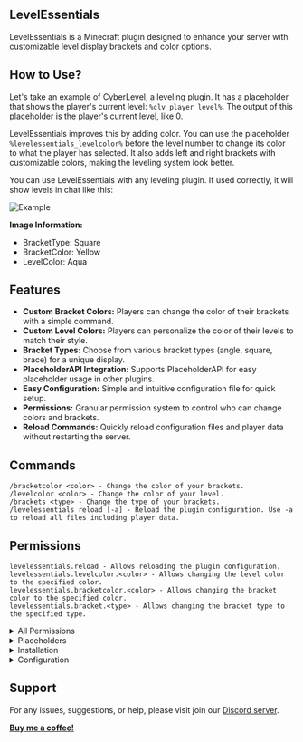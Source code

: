## LevelEssentials

LevelEssentials is a Minecraft plugin designed to enhance your server with customizable level display brackets and color options.

## How to Use?

Let's take an example of CyberLevel, a leveling plugin. It has a placeholder that shows the player's current level: `%clv_player_level%`. The output of this placeholder is the player's current level, like 0.

LevelEssentials improves this by adding color. You can use the placeholder `%levelessentials_levelcolor%` before the level number to change its color to what the player has selected. It also adds left and right brackets with customizable colors, making the leveling system look better.

You can use LevelEssentials with any leveling plugin. If used correctly, it will show levels in chat like this:

![Example](https://i.imgur.com/6Tv8Ohv.png)

**Image Information:**
- BracketType: Square
- BracketColor: Yellow
- LevelColor: Aqua

## Features
- **Custom Bracket Colors:** Players can change the color of their brackets with a simple command.
- **Custom Level Colors:** Players can personalize the color of their levels to match their style.
- **Bracket Types:** Choose from various bracket types (angle, square, brace) for a unique display.
- **PlaceholderAPI Integration:** Supports PlaceholderAPI for easy placeholder usage in other plugins.
- **Easy Configuration:** Simple and intuitive configuration file for quick setup.
- **Permissions:** Granular permission system to control who can change colors and brackets.
- **Reload Commands:** Quickly reload configuration files and player data without restarting the server.

## Commands
```
/bracketcolor <color> - Change the color of your brackets.
/levelcolor <color> - Change the color of your level.
/brackets <type> - Change the type of your brackets.
/levelessentials reload [-a] - Reload the plugin configuration. Use -a to reload all files including player data.
```

## Permissions
```
levelessentials.reload - Allows reloading the plugin configuration.
levelessentials.levelcolor.<color> - Allows changing the level color to the specified color.
levelessentials.bracketcolor.<color> - Allows changing the bracket color to the specified color.
levelessentials.bracket.<type> - Allows changing the bracket type to the specified type.
```

<details>
  <summary>All Permissions</summary>

  ### Brackets
  ```
  levelessentials.bracket.square
  levelessentials.bracket.angle
  levelessentials.bracket.brace
  ```

  ### Bracket Colors
  ```
  levelessentials.bracketcolor.black
  levelessentials.bracketcolor.darkblue
  levelessentials.bracketcolor.darkgreen
  levelessentials.bracketcolor.darkaqua
  levelessentials.bracketcolor.darkred
  levelessentials.bracketcolor.darkpurple
  levelessentials.bracketcolor.gold
  levelessentials.bracketcolor.gray
  levelessentials.bracketcolor.darkgray
  levelessentials.bracketcolor.blue
  levelessentials.bracketcolor.green
  levelessentials.bracketcolor.aqua
  levelessentials.bracketcolor.red
  levelessentials.bracketcolor.lightpurple
  levelessentials.bracketcolor.yellow
  levelessentials.bracketcolor.white
  ```

  ### Level Colors
  ```
  levelessentials.levelcolor.black
  levelessentials.levelcolor.darkblue
  levelessentials.levelcolor.darkgreen
  levelessentials.levelcolor.darkaqua
  levelessentials.levelcolor.darkred
  levelessentials.levelcolor.darkpurple
  levelessentials.levelcolor.gold
  levelessentials.levelcolor.gray
  levelessentials.levelcolor.darkgray
  levelessentials.levelcolor.blue
  levelessentials.levelcolor.green
  levelessentials.levelcolor.aqua
  levelessentials.levelcolor.red
  levelessentials.levelcolor.lightpurple
  levelessentials.levelcolor.yellow
  levelessentials.levelcolor.white
  ```
</details>

<details>
  <summary>Placeholders</summary>

  ```
  Left Bracket: %levelessentials_leftbracket%
  Right Bracket: %levelessentials_rightbracket%
  Bracket Color: %levelessentials_bracketcolor%
  Level Color: %levelessentials_levelcolor%
  ```
</details>

<details>
  <summary>Installation</summary>

  1. Download the LevelEssentials plugin.
  2. Place the `LevelEssentials.jar` file into your server's `plugins` directory.
  3. Restart your server to generate the default configuration files.
  4. Configure the plugin as needed in `config.yml` and `messages.properties`.
  5. Enjoy the enhanced customization options for your players!
</details>

<details>
  <summary>Configuration</summary>

  `config.yml` - Located in the plugin's folder, this file allows you to customize various settings.

  `messages.properties` - Located in the plugin's folder, this file contains all the messages used by the plugin, allowing you to customize the language and format.
</details>

## Support

For any issues, suggestions, or help, please visit join our [Discord server](https://discord.gg/5ufJS4zvkx).

[**Buy me a coffee!**](https://buymeacoffe.com/would)
